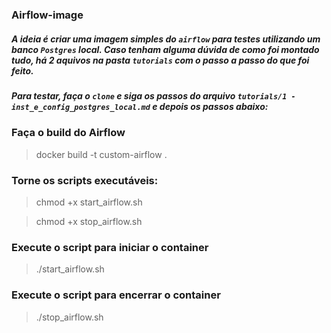 ### Airflow-image
##### A ideia é criar uma imagem simples do `airflow` para testes utilizando um banco `Postgres` local. Caso tenham alguma dúvida de como foi montado tudo, há 2 aquivos na pasta `tutorials` com o passo a passo do que foi feito.
##### Para testar, faça o `clone` e siga os passos do arquivo `tutorials/1 - inst_e_config_postgres_local.md` e depois os passos abaixo:

### Faça o build do Airflow
> docker build -t custom-airflow .

### Torne os scripts executáveis:
> chmod +x start_airflow.sh

> chmod +x stop_airflow.sh

### Execute o script para iniciar o container
> ./start_airflow.sh

### Execute o script para encerrar o container
> ./stop_airflow.sh
